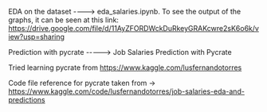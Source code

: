 EDA on the dataset ----> eda_salaries.ipynb. To see the output of the graphs, it can be seen at this link:
https://drive.google.com/file/d/11AyZFORDWckDuRkeyGRAKcwre2sK6o6k/view?usp=sharing

Prediction with pycrate -----> Job Salaries Prediction with Pycrate

Tried learning pycrate from https://www.kaggle.com/lusfernandotorres

Code file reference for pycrate taken from -> https://www.kaggle.com/code/lusfernandotorres/job-salaries-eda-and-predictions
